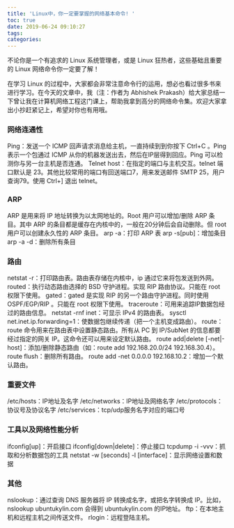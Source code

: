 ```yaml
---
title: 'Linux中，你一定要掌握的网络基本命令! '
toc: true
date: 2019-06-24 09:10:27
tags:
categories:
---
```




不论你是一个有追求的 Linux 系统管理者，或是 Linux 狂热者，这些基础且重要的 Linux 网络命令你一定要了解！

在学习 Linux 的过程中，大家都会非常注意命令行的运用，想必也看过很多书来进行学习。在今天的文章中，我（注：作者为 Abhishek Prakash）给大家总结一下曾让我在计算机网络工程这门课上，帮助我拿到高分的网络命令集。欢迎大家拿出小抄赶紧记上，希望对你也有用哦。

### 网络连通性
Ping：发送一个 ICMP 回声请求消息给主机，一直持续到到你按下 Ctrl+C 。Ping 表示一个包通过 ICMP 从你的机器发送出去，然后在IP层得到回应。Ping 可以检测你与另一台主机是否连通。
Telnet host：在指定的端口与主机交互。telnet 端口默认是 23。其他比较常用的端口有回送端口7，用来发送邮件 SMTP 25，用户查询79。使用 Ctrl+] 退出 telnet。

### ARP
ARP 是用来将 IP 地址转换为以太网地址的。Root 用户可以增加/删除 ARP 条目。其中 ARP 的条目都是缓存在内核中的，一般在20分钟后会自动删除。但 root 用户可以创建永久性的 ARP 条目。
arp -a：打印 ARP 表
arp -s[pub]：增加条目
arp -a -d：删除所有条目

### 路由
netstat -r：打印路由表。路由表存储在内核中，ip 通过它来将包发送到外网。
routed：执行动态路由选择的 BSD 守护进程。实现 RIP 路由协议。只能在 root 权限下使用。
gated：gated 是实现 RIP 的另一个路由守护进程。同时使用 OSPF/EGP/RIP 。只能在 root 权限下使用。
traceroute：可用来追踪IP数据包经过的路由信息。
netstat -rnf inet：可显示 IPv4 的路由表。
sysctl net.inet.ip.forwarding=1：使数据包继续传递（把一个主机变成路由）。
route：route 命令用来在路由表中设置静态路由。所有从 PC 到 IP/SubNet 的信息都要经过指定的网关 IP。这命令还可以用来设定默认路由。
route add|delete [-net|-host]：添加/删除静态路由（如：route add 192.168.20.0/24 192.168.30.4）。
route flush：删除所有路由。
route add -net 0.0.0.0 192.168.10.2：增加一个默认路由。

### 重要文件
/etc/hosts：IP地址及名字
/etc/networks：IP地址及网络名字
/etc/protocols：协议号及协议名字
/etc/services：tcp/udp服务名字对应的端口号

### 工具以及网络性能分析
ifconfig[up]：开启接口
ifconfig[down|delete]：停止接口
tcpdump -i -vvv：抓取和分析数据包的工具
netstat -w [seconds] -l [interface]：显示网络设置和数据

### 其他
nslookup：通过查询 DNS 服务器将 IP 转换成名字，或把名字转换成 IP。比如，nslookup ubuntukylin.com 会得到 ubuntukylin.com 的IP地址。
ftp：在本地主机和远程主机之间传送文件。
rlogin：远程登陆主机。
